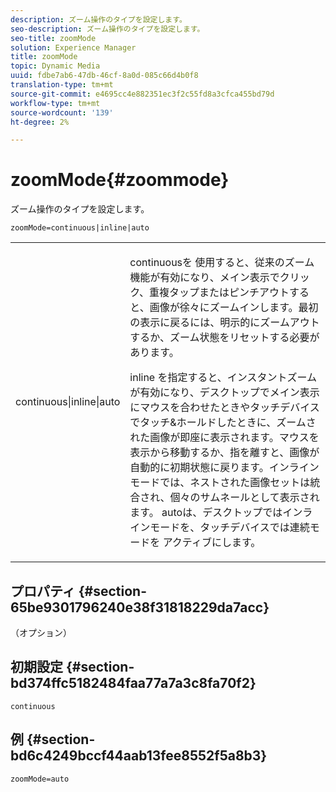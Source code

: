 ```yaml
---
description: ズーム操作のタイプを設定します。
seo-description: ズーム操作のタイプを設定します。
seo-title: zoomMode
solution: Experience Manager
title: zoomMode
topic: Dynamic Media
uuid: fdbe7ab6-47db-46cf-8a0d-085c66d4b0f8
translation-type: tm+mt
source-git-commit: e4695cc4e882351ec3f2c55fd8a3cfca455bd79d
workflow-type: tm+mt
source-wordcount: '139'
ht-degree: 2%

---
```



# zoomMode{#zoommode}

ズーム操作のタイプを設定します。

`zoomMode=continuous|inline|auto`

<table id="table_E314540D347D47699C04EB80D20C0721"> 
 <tbody> 
  <tr> 
   <td colname="col1"> <p> <span class="codeph"> continuous|inline|auto  </span> </p> </td> 
   <td colname="col2"> <p> <span class="codeph"> continuousを </span> 使用すると、従来のズーム機能が有効になり、メイン表示でクリック、重複タップまたはピンチアウトすると、画像が徐々にズームインします。最初の表示に戻るには、明示的にズームアウトするか、ズーム状態をリセットする必要があります。 </p> <p> <span class="codeph"> inline </span> を指定すると、インスタントズームが有効になり、デスクトップでメイン表示にマウスを合わせたときやタッチデバイスでタッチ&amp;ホールドしたときに、ズームされた画像が即座に表示されます。マウスを表示から移動するか、指を離すと、画像が自動的に初期状態に戻ります。<span class="codeph">インライン</span>モードでは、ネストされた画像セットは統合され、個々のサムネールとして表示されます。 <span class="codeph"> autoは、デスクトップではインラインモードを、タッチデバイスでは連続モードを </span> アクティブにします。 </p> </td> 
  </tr> 
 </tbody> 
</table>

## プロパティ {#section-65be9301796240e38f31818229da7acc}

（オプション）

## 初期設定 {#section-bd374ffc5182484faa77a7a3c8fa70f2}

`continuous`

## 例 {#section-bd6c4249bccf44aab13fee8552f5a8b3}

`zoomMode=auto`
